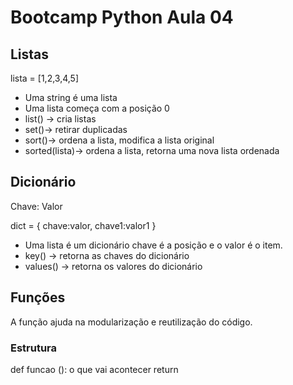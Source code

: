 # Bootcamp Python Aula 04

## Listas

lista = [1,2,3,4,5]

* Uma string é uma lista
* Uma lista começa com a posição 0
* list() -> cria listas
* set()-> retirar duplicadas
* sort()-> ordena a lista, modifica a lista original
* sorted(lista)-> ordena a lista, retorna uma nova lista ordenada

## Dicionário

Chave: Valor

dict = {
    chave:valor,
    chave1:valor1
}

* Uma lista é um dicionário chave é a posição e o valor é o item.
* key() -> retorna as chaves do dicionário
* values() -> retorna os valores do dicionário

## Funções

A função ajuda na modularização e reutilização do código.
### Estrutura

def funcao ():
o que vai acontecer
return
